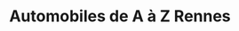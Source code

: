 ---
title: "Automobiles de A à Z Rennes"
url: /cesson-sevigne/automobiles-de-a-a-z-rennes/
shop: voiture
---